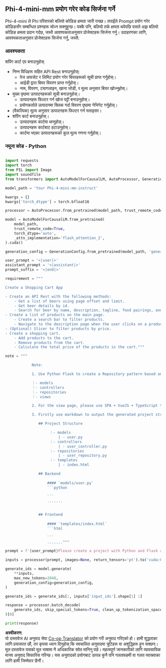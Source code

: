 <!--
CO_OP_TRANSLATOR_METADATA:
{
  "original_hash": "e7bb23ac4d9ef7b419305d8a5745b7aa",
  "translation_date": "2025-05-09T19:49:39+00:00",
  "source_file": "md/02.Application/02.Code/Phi4/GenProjectCode/README.md",
  "language_code": "ne"
}
-->
## **Phi-4-mini-mm प्रयोग गरेर कोड सिर्जना गर्ने**

Phi-4-mini ले Phi परिवारको बलियो कोडिङ क्षमता जारी राख्छ। तपाईंले Prompt प्रयोग गरेर कोडिङसँग सम्बन्धित प्रश्नहरू सोध्न सक्नुहुन्छ। पक्कै पनि, बलियो तर्क क्षमता थपेपछि यसले अझ बलियो कोडिङ क्षमता प्रदान गर्दछ, जस्तै आवश्यकताअनुसार प्रोजेक्टहरू सिर्जना गर्नु। उदाहरणका लागि, आवश्यकताअनुसार प्रोजेक्टहरू सिर्जना गर्नु, जस्तै:

### **आवश्यकता**

शपिंग कार्ट एप बनाउनुहोस्

- निम्न विधिहरू सहित API Rest बनाउनुहोस्:
    - पेज अफसेट र लिमिट प्रयोग गरेर बियरहरूको सूची प्राप्त गर्नुहोस्।
    - आईडी द्वारा बियर विवरण प्राप्त गर्नुहोस्।
    - नाम, विवरण, ट्यागलाइन, खाना जोडी, र मूल्य अनुसार बियर खोज्नुहोस्।
- मुख्य पृष्ठमा उत्पादनहरूको सूची बनाउनुहोस्।
    - उत्पादनहरू फिल्टर गर्न खोज पट्टी बनाउनुहोस्।
    - प्रयोगकर्ताले उत्पादनमा क्लिक गर्दा विवरण पृष्ठमा नेभिगेट गर्नुहोस्।
- (वैकल्पिक) मूल्य अनुसार उत्पादनहरू फिल्टर गर्न स्लाइसर।
- शपिंग कार्ट बनाउनुहोस्।
    - उत्पादनहरू कार्टमा थप्नुहोस्।
    - उत्पादनहरू कार्टबाट हटाउनुहोस्।
    - कार्टमा भएका उत्पादनहरूको कुल मूल्य गणना गर्नुहोस्।

### **नमूना कोड - Python**


```python

import requests
import torch
from PIL import Image
import soundfile
from transformers import AutoModelForCausalLM, AutoProcessor, GenerationConfig,pipeline,AutoTokenizer

model_path = 'Your Phi-4-mini-mm-instruct'

kwargs = {}
kwargs['torch_dtype'] = torch.bfloat16

processor = AutoProcessor.from_pretrained(model_path, trust_remote_code=True)

model = AutoModelForCausalLM.from_pretrained(
    model_path,
    trust_remote_code=True,
    torch_dtype='auto',
    _attn_implementation='flash_attention_2',
).cuda()

generation_config = GenerationConfig.from_pretrained(model_path, 'generation_config.json')

user_prompt = '<|user|>'
assistant_prompt = '<|assistant|>'
prompt_suffix = '<|end|>'

requirement = """

Create a Shopping Cart App

- Create an API Rest with the following methods:
    - Get a list of beers using page offset and limit.
    - Get beer details by id.
    - Search for beer by name, description, tagline, food pairings, and price.
- Create a list of products on the main page.
    - Create a search bar to filter products.
    - Navigate to the description page when the user clicks on a product.
- (Optional) Slicer to filter products by price.
- Create a shopping cart.
    - Add products to the cart.
    - Remove products from the cart.
    - Calculate the total price of the products in the cart."""

note = """ 

            Note:

            1. Use Python Flask to create a Repository pattern based on the following structure to generate the files

            ｜- models
            ｜- controllers
            ｜- repositories
            ｜- views

            2. For the view page, please use SPA + VueJS + TypeScript to build

            3. Firstly use markdown to output the generated project structure (including directories and files), and then generate the  file names and corresponding codes step by step, output like this 

               ## Project Structure

                    ｜- models
                        | - user.py
                    ｜- controllers
                        | - user_controller.py
                    ｜- repositories
                        | - user_repository.py
                    ｜- templates
                        | - index.html

               ## Backend
                 
                   #### `models/user.py`
                   ```python

                   ```
                   .......
               

               ## Frontend
                 
                   #### `templates/index.html`
                   ```html

                   ```
                   ......."""

prompt = f'{user_prompt}Please create a project with Python and Flask according to the following requirements：\n{requirement}{note}{prompt_suffix}{assistant_prompt}'

inputs = processor(prompt, images=None, return_tensors='pt').to('cuda:0')

generate_ids = model.generate(
    **inputs,
    max_new_tokens=2048,
    generation_config=generation_config,
)

generate_ids = generate_ids[:, inputs['input_ids'].shape[1] :]

response = processor.batch_decode(
    generate_ids, skip_special_tokens=True, clean_up_tokenization_spaces=False
)[0]

print(response)

```

**अस्वीकरण**:  
यो दस्तावेज AI अनुवाद सेवा [Co-op Translator](https://github.com/Azure/co-op-translator) को प्रयोग गरी अनुवाद गरिएको हो। हामी शुद्धताका लागि प्रयासरत छौं, तर कृपया ध्यान दिनुहोस् कि स्वचालित अनुवादमा त्रुटिहरू वा अशुद्धिहरू हुन सक्छन्। मूल दस्तावेज यसको मूल भाषामा नै अधिकारिक स्रोत मानिनु पर्छ। महत्वपूर्ण जानकारीको लागि व्यावसायिक मानव अनुवाद सिफारिस गरिन्छ। यस अनुवादको प्रयोगबाट उत्पन्न कुनै पनि गलतफहमी वा गलत व्याख्याका लागि हामी जिम्मेवार छैनौं।